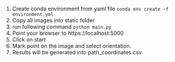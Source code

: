 1. Create conda environment from yaml file
`conda env create -f environment.yml`
2. Copy all images into static folder
3. run following command
`python main.py`
4. Point your browser to https://localhost:5000
5. Click on start
6. Mark point on the image and select orientation.
7. Results will be generated into path_coordinates.csv
